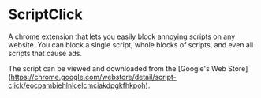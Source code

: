 # ScriptClick

A chrome extension that lets you easily block annoying scripts on any website. You can block a single script, whole blocks of scripts, and even all scripts that cause ads.

The script can be viewed and downloaded from the [Google's Web Store] (https://chrome.google.com/webstore/detail/script-click/eocpambiehlnlcelcmciakdpgkfhkpoh).
